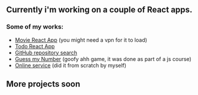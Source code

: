

## Currently i'm working on a couple of React apps.

### Some of my works: 
<ul>
<li><a href='https://movie-app-chuchalice.vercel.app'>Movie React App</a> (you might need a vpn for it to load)</li>
<li><a href ="https://todo-app-chuchalice.vercel.app">Todo React App</a></li>
<li><a href = 'https://chuchalice.github.io/API-github/'>GitHub repository search</a></li>
<li><a href = 'https://chuchalice.github.io/guessMyNumber/'>Guess my Number</a> (goofy ahh game, it was done as part of a js course)</li>
<li><a href = 'https://chuchalice.github.io/kata_case_webcore/'>Online service</a> (did it from scratch by myself)</li> 
</ul>

## More projects soon


<!--
**chuchalice/chuchalice** is a ✨ _special_ ✨ repository because its `README.md` (this file) appears on your GitHub profile.


-->

